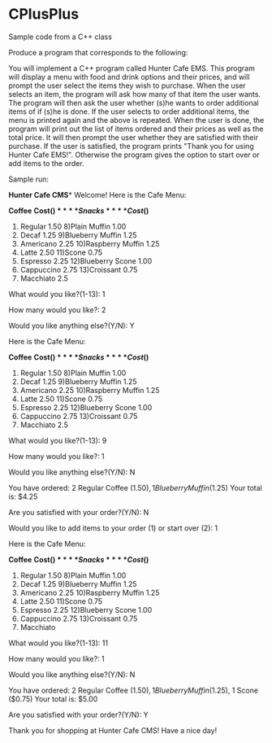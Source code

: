CPlusPlus
=========

Sample code from a C++ class


Produce a program that corresponds to the following:

You will implement a C++ program called Hunter Cafe EMS. This program will display a menu with food and drink options and their prices, and will prompt the user select the items they wish to purchase. When the user selects an item, the program will ask how many of that item the user wants. The program will then ask the user whether (s)he wants to order additional items of if (s)he is done. If the user selects to order additional items, the menu is printed again and the above is repeated. When the user is done, the program will print out the list of items ordered and their prices as well as the total price. It will then prompt the user whether they are satisfied with their purchase. If the user is satisfied, the program prints "Thank you for using Hunter Cafe EMS!". Otherwise the program gives the option to start over or add items to the order.

Sample run:


******Hunter Cafe CMS*******
Welcome! Here is the Cafe Menu:

 **Coffee**        **Cost($)**          **Snacks**            **Cost($)**
1) Regular            1.50              8)Plain Muffin          1.00
2) Decaf              1.25              9)Blueberry Muffin      1.25
3) Americano          2.25              10)Raspberry Muffin     1.25
4) Latte              2.50              11)Scone                0.75
5) Espresso           2.25              12)Blueberry Scone      1.00
6) Cappuccino         2.75              13)Croissant            0.75
7) Macchiato          2.5


What would you like?(1-13): 1

How many would you like?: 2

Would you like anything else?(Y/N): Y

Here is the Cafe Menu:

 **Coffee**        **Cost($)**          **Snacks**            **Cost($)**
1) Regular            1.50              8)Plain Muffin          1.00
2) Decaf              1.25              9)Blueberry Muffin      1.25
3) Americano          2.25              10)Raspberry Muffin     1.25
4) Latte              2.50              11)Scone                0.75
5) Espresso           2.25              12)Blueberry Scone      1.00
6) Cappuccino         2.75              13)Croissant            0.75
7) Macchiato          2.5

What would you like?(1-13): 9

How many would you like?: 1

Would you like anything else?(Y/N): N

You have ordered: 2 Regular Coffee ($1.50), 1 Blueberry Muffin ($1.25)
Your total is: $4.25

Are you satisfied with your order?(Y/N): N

Would you like to add items to your order (1) or start over (2): 1

Here is the Cafe Menu:

 **Coffee**        **Cost($)**          **Snacks**            **Cost($)**
1) Regular            1.50              8)Plain Muffin          1.00
2) Decaf              1.25              9)Blueberry Muffin      1.25
3) Americano          2.25              10)Raspberry Muffin     1.25
4) Latte              2.50              11)Scone                0.75
5) Espresso           2.25              12)Blueberry Scone      1.00
6) Cappuccino         2.75              13)Croissant            0.75
7) Macchiato    

What would you like?(1-13): 11

How many would you like?: 1

Would you like anything else?(Y/N): N

You have ordered: 2 Regular Coffee ($1.50), 1 Blueberry Muffin ($1.25), 1 Scone ($0.75)
Your total is: $5.00

Are you satisfied with your order?(Y/N): Y

Thank you for shopping at Hunter Cafe CMS! Have a nice day!